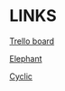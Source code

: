# LINKS

[Trello board](https://trello.com/b/eltQSsXd)

[Elephant](postgres://cceesolo:t55oRgsK9CQZXDYjn9sbPy7m8eTlZH7T@mouse.db.elephantsql.com/cceesolo)

[Cyclic](https://be-nc-news-img.cyclic.app/api)
